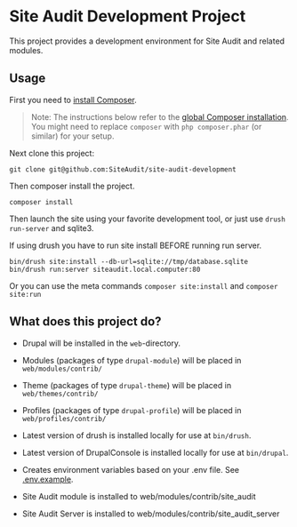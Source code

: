 # Site Audit Development Project

This project provides a development environment for Site Audit and related modules.

## Usage

First you need to [install Composer](https://getcomposer.org/doc/00-intro.md#installation-linux-unix-osx).

> Note: The instructions below refer to the [global Composer installation](https://getcomposer.org/doc/00-intro.md#globally).
You might need to replace `composer` with `php composer.phar` (or similar)
for your setup.

Next clone this project:

```
git clone git@github.com:SiteAudit/site-audit-development
```

Then composer install the project.

```
composer install
```

Then launch the site using your favorite development tool, or just use `drush run-server` and sqlite3.

If using drush you have to run site install BEFORE running run server.

```
bin/drush site:install --db-url=sqlite://tmp/database.sqlite
bin/drush run:server siteaudit.local.computer:80
```

Or you can use the meta commands `composer site:install` and `composer site:run`

## What does this project do?

* Drupal will be installed in the `web`-directory.
* Modules (packages of type `drupal-module`) will be placed in `web/modules/contrib/`
* Theme (packages of type `drupal-theme`) will be placed in `web/themes/contrib/`
* Profiles (packages of type `drupal-profile`) will be placed in `web/profiles/contrib/`
* Latest version of drush is installed locally for use at `bin/drush`.
* Latest version of DrupalConsole is installed locally for use at `bin/drupal`.
* Creates environment variables based on your .env file. See [.env.example](.env.example).

* Site Audit module is installed to web/modules/contrib/site_audit
* Site Audit Server is installed to web/modules/contrib/site_audit_server

